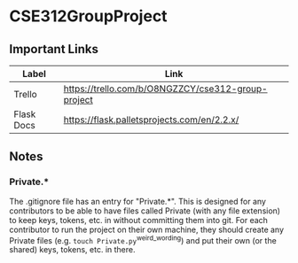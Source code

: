 # CSE312GroupProject

## Important Links
| Label | Link |
| --- | --- |
| Trello | https://trello.com/b/O8NGZZCY/cse312-group-project | 
| Flask Docs | https://flask.palletsprojects.com/en/2.2.x/ |

## Notes
### Private.*
The .gitignore file has an entry for "Private.*". This is designed for any contributors to be able to have files called Private (with any file extension) to keep keys, tokens, etc. in without committing them into git. For each contributor to run the project on their own machine, they should create any Private files (e.g. `touch Private.py`<sup>weird_wording</sup>) and put their own (or the shared) keys, tokens, etc. in there.